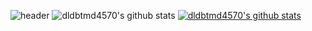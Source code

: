 ![header](https://capsule-render.vercel.app/api?type=wave&color=auto&height=300&section=header&text=capsule%20render&fontSize=90)
![dldbtmd4570's github stats](https://github-readme-stats.vercel.app/api?username=dldbtmd4570&show_icons=true)
[![dldbtmd4570's github stats](https://github-readme-stats.vercel.app/api/top-langs/?username=dldbtmd4570ID&show_icons=true&hide_border=true&title_color=004386&icon_color=004386&layout=compact)](https://github.com/dldbtmd4570)

